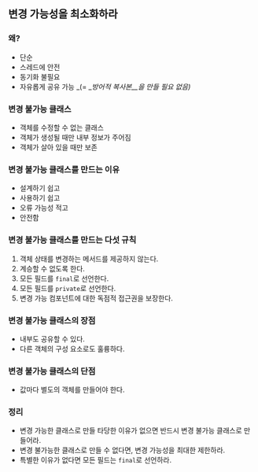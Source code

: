 ## 변경 가능성을 최소화하라

### 왜?

- 단순
- 스레드에 안전
- 동기화 불필요
- 자유롭게 공유 가능 _(= __방어적 복사본__을 만들 필요 없음)_

### 변경 불가능 클래스

- 객체를 수정할 수 없는 클래스
- 객체가 생성될 때만 내부 정보가 주어짐
- 객체가 살아 있을 때만 보존

### 변경 불가능 클래스를 만드는 이유

- 설계하기 쉽고
- 사용하기 쉽고
- 오류 가능성 적고
- 안전함

### 변경 불가능 클래스를 만드는 __다섯 규칙__

1. 객체 상태를 변경하는 메서드를 제공하지 않는다.
2. 계승할 수 없도록 한다.
3. 모든 필드를 `final`로 선언한다.
4. 모든 필드를 `private`로 선언한다.
5. 변경 가능 컴포넌트에 대한 독점적 접근권을 보장한다.

### 변경 불가능 클래스의 장점

- 내부도 공유할 수 있다.
- 다른 객체의 구성 요소로도 훌륭하다.

### 변경 불가능 클래스의 단점

- 값마다 별도의 객체를 만들어야 한다.

### 정리

- 변경 가능한 클래스로 만들 타당한 이유가 없으면 반드시 변경 불가능 클래스로 만들어라.
- 변경 불가능한 클래스로 만들 수 없다면, 변경 가능성을 최대한 제한하라.
- 특별한 이유가 없다면 모든 필드는 `final`로 선언하라.